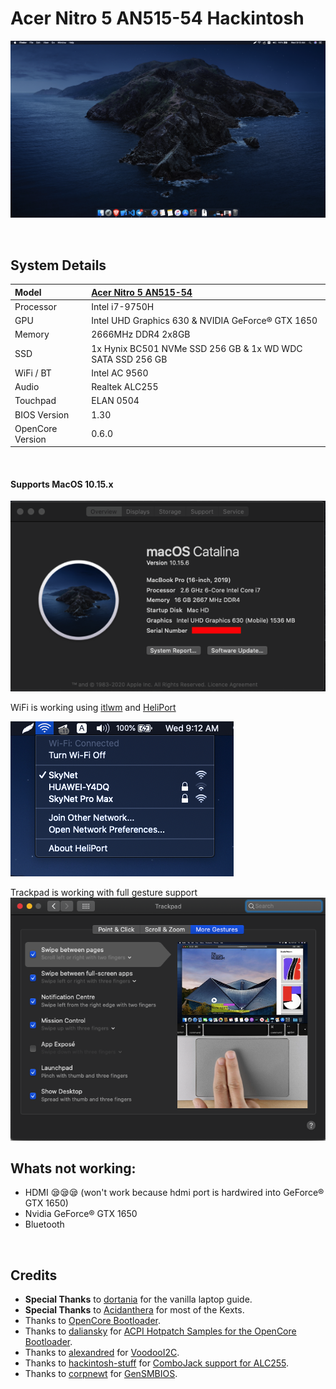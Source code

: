# Acer Nitro 5 AN515-54 Hackintosh

![](Images/Home.png)

<br/>

## System Details

| Model            | [Acer Nitro 5 AN515-54](https://www.flipkart.com/acer-nitro-5-core-i7-9th-gen-8-gb-1-tb-hdd-256-gb-ssd-windows-10-home-4-graphics-nvidia-geforce-gtx-1650-an515-54-742f-an515-54-76nb-gaming-laptop/p/itm89c6770573582?pid=COMFHNY8BHYY9JKK&lid=LSTCOMFHNY8BHYY9JKKJNZ2PE) |
| :--------------- | :------------------------------------------------------------------------------------------------------------------------------------------------------------------------------------------------------------------------------------------------------------------------- |
| Processor        | Intel i7-9750H                                                                                                                                                                                                                                                             |
| GPU              | Intel UHD Graphics 630 & NVIDIA GeForce® GTX 1650                                                                                                                                                                                                                          |
| Memory           | 2666MHz DDR4 2x8GB                                                                                                                                                                                                                                                         |
| SSD              | 1x Hynix BC501 NVMe SSD 256 GB & 1x WD WDC SATA SSD 256 GB                                                                                                                                                                                                                 |
| WiFi / BT        | Intel AC 9560                                                                                                                                                                                                                                                              |
| Audio            | Realtek ALC255                                                                                                                                                                                                                                                             |
| Touchpad         | ELAN 0504                                                                                                                                                                                                                                                                  |
| BIOS Version     | 1.30                                                                                                                                                                                                                                                                       |
| OpenCore Version | 0.6.0                                                                                                                                                                                                                                                                      |

<br/>

#### Supports MacOS 10.15.x

![](Images/About.png)

WiFi is working using [itlwm](https://github.com/OpenIntelWireless/itlwm) and [HeliPort](https://github.com/OpenIntelWireless/HeliPort)

![](Images/WiFi.png)

Trackpad is working with full gesture support
![](Images/Trackpad.png)
<br/>

## Whats not working:

- HDMI 😪😪😪 (won't work because hdmi port is hardwired into GeForce® GTX 1650)
- Nvidia GeForce® GTX 1650
- Bluetooth

<br/>

## Credits

- **Special Thanks** to [dortania](https://dortania.github.io/vanilla-laptop-guide) for the vanilla laptop guide.
- **Special Thanks** to [Acidanthera](https://github.com/acidanthera) for most of the Kexts.
- Thanks to [OpenCore Bootloader](https://https://github.com/acidanthera/OpenCorePkg).
- Thanks to [daliansky](https://github.com/daliansky) for [ACPI Hotpatch Samples for the OpenCore Bootloader](https://github.com/daliansky/OC-little).
- Thanks to [alexandred](https://github.com/alexandred) for [VoodooI2C](https://github.com/alexandred/VoodooI2C).
- Thanks to [hackintosh-stuff](https://github.com/hackintosh-stuff) for [ComboJack support for ALC255](https://github.com/hackintosh-stuff/ComboJack).
- Thanks to [corpnewt](https://github.com/corpnewt) for [GenSMBIOS](https://github.com/corpnewt/GenSMBIOS).
